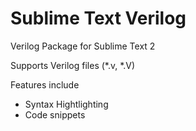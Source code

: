 # Sublime Text Verilog
Verilog Package for Sublime Text 2

Supports Verilog files (*.v, *.V)

Features include
 - Syntax Hightlighting
 - Code snippets
